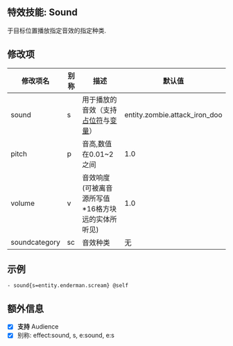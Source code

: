 特效技能: Sound
--------------------------

于目标位置播放指定音效的指定种类.

修改项
----------

| 修改项名 | 别称    | 描述                                                                                                    | 默认值 |
|-----------|------------|----------------------------------------------------------------------------------------------------------------|---------------|
| sound            | s     | 用于播放的音效（支持[占位符](/技能/占位符)与[变量](/技能/变量)） | entity.zombie.attack_iron_doo |
| pitch            | p     | 音高,数值在0.01~2之间  | 1.0            |
| volume           | v     | 音效响度(可被离音源所写值*16格方块远的实体所听见) | 1.0            |
| soundcategory    | sc    | 音效种类 | 无     |

示例
--------

```
- sound{s=entity.enderman.scream} @self
```

额外信息
------

- [x] **支持** Audience
- [x] 别称: effect:sound, s, e:sound, e:s